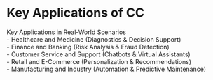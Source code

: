 # Key Applications of CC

Key Applications in Real-World Scenarios\
\- Healthcare and Medicine (Diagnostics & Decision Support)\
\- Finance and Banking (Risk Analysis & Fraud Detection)\
\- Customer Service and Support (Chatbots & Virtual Assistants)\
\- Retail and E-Commerce (Personalization & Recommendations)\
\- Manufacturing and Industry (Automation & Predictive Maintenance)
